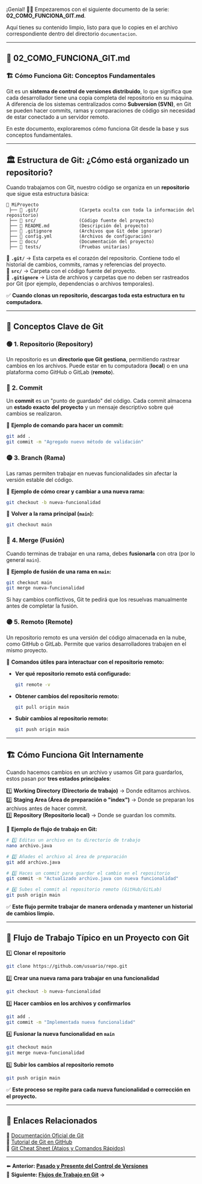 ¡Genial! 🎯🚀 Empezaremos con el siguiente documento de la serie: **02_COMO_FUNCIONA_GIT.md**.

Aquí tienes su contenido limpio, listo para que lo copies en el archivo correspondiente dentro del directorio `documentacion`.

---

## 📄 **02_COMO_FUNCIONA_GIT.md**
### 🏗 **Cómo Funciona Git: Conceptos Fundamentales**

Git es un **sistema de control de versiones distribuido**, lo que significa que cada desarrollador tiene una copia completa del repositorio en su máquina. A diferencia de los sistemas centralizados como **Subversion (SVN)**, en Git se pueden hacer commits, ramas y comparaciones de código sin necesidad de estar conectado a un servidor remoto.

En este documento, exploraremos cómo funciona Git desde la base y sus conceptos fundamentales.

---

## 🏛 **Estructura de Git: ¿Cómo está organizado un repositorio?**

Cuando trabajamos con Git, nuestro código se organiza en un **repositorio** que sigue esta estructura básica:

```
📂 MiProyecto
 ├── 📂 .git/               (Carpeta oculta con toda la información del repositorio)
 ├── 📂 src/                (Código fuente del proyecto)
 ├── 📄 README.md           (Descripción del proyecto)
 ├── 📄 .gitignore          (Archivos que Git debe ignorar)
 ├── 📄 config.yml          (Archivos de configuración)
 ├── 📂 docs/               (Documentación del proyecto)
 ├── 📂 tests/              (Pruebas unitarias)
```

🔹 **`.git/`** → Esta carpeta es el corazón del repositorio. Contiene todo el historial de cambios, commits, ramas y referencias del proyecto.  
🔹 **`src/`** → Carpeta con el código fuente del proyecto.  
🔹 **`.gitignore`** → Lista de archivos y carpetas que no deben ser rastreados por Git (por ejemplo, dependencias o archivos temporales).

✅ **Cuando clonas un repositorio, descargas toda esta estructura en tu computadora.**

---

## 🔗 **Conceptos Clave de Git**

### 🟢 **1. Repositorio (Repository)**
Un repositorio es un **directorio que Git gestiona**, permitiendo rastrear cambios en los archivos. Puede estar en tu computadora (**local**) o en una plataforma como GitHub o GitLab (**remoto**).

### 🔵 **2. Commit**
Un **commit** es un "punto de guardado" del código. Cada commit almacena un **estado exacto del proyecto** y un mensaje descriptivo sobre qué cambios se realizaron.

📌 **Ejemplo de comando para hacer un commit:**
```bash
git add .
git commit -m "Agregado nuevo método de validación"
```

### 🟡 **3. Branch (Rama)**
Las ramas permiten trabajar en nuevas funcionalidades sin afectar la versión estable del código.

📌 **Ejemplo de cómo crear y cambiar a una nueva rama:**
```bash
git checkout -b nueva-funcionalidad
```

📌 **Volver a la rama principal (`main`):**
```bash
git checkout main
```

### 🔴 **4. Merge (Fusión)**
Cuando terminas de trabajar en una rama, debes **fusionarla** con otra (por lo general `main`).

📌 **Ejemplo de fusión de una rama en `main`:**
```bash
git checkout main
git merge nueva-funcionalidad
```

Si hay cambios conflictivos, Git te pedirá que los resuelvas manualmente antes de completar la fusión.

### 🟣 **5. Remoto (Remote)**
Un repositorio remoto es una versión del código almacenada en la nube, como GitHub o GitLab. Permite que varios desarrolladores trabajen en el mismo proyecto.

📌 **Comandos útiles para interactuar con el repositorio remoto:**
- **Ver qué repositorio remoto está configurado:**
  ```bash
  git remote -v
  ```
- **Obtener cambios del repositorio remoto:**
  ```bash
  git pull origin main
  ```
- **Subir cambios al repositorio remoto:**
  ```bash
  git push origin main
  ```

---

## 🏗 **Cómo Funciona Git Internamente**

Cuando hacemos cambios en un archivo y usamos Git para guardarlos, estos pasan por **tres estados principales**:

1️⃣ **Working Directory (Directorio de trabajo)** → Donde editamos archivos.  
2️⃣ **Staging Area (Área de preparación o "index")** → Donde se preparan los archivos antes de hacer commit.  
3️⃣ **Repository (Repositorio local)** → Donde se guardan los commits.

📌 **Ejemplo de flujo de trabajo en Git:**
```bash
# 1️⃣ Editas un archivo en tu directorio de trabajo
nano archivo.java  

# 2️⃣ Añades el archivo al área de preparación
git add archivo.java  

# 3️⃣ Haces un commit para guardar el cambio en el repositorio
git commit -m "Actualizado archivo.java con nueva funcionalidad"

# 4️⃣ Subes el commit al repositorio remoto (GitHub/GitLab)
git push origin main
```

✅ **Este flujo permite trabajar de manera ordenada y mantener un historial de cambios limpio.**

---

## 🔄 **Flujo de Trabajo Típico en un Proyecto con Git**

1️⃣ **Clonar el repositorio**
```bash
git clone https://github.com/usuario/repo.git
```

2️⃣ **Crear una nueva rama para trabajar en una funcionalidad**
```bash
git checkout -b nueva-funcionalidad
```

3️⃣ **Hacer cambios en los archivos y confirmarlos**
```bash
git add .
git commit -m "Implementada nueva funcionalidad"
```

4️⃣ **Fusionar la nueva funcionalidad en `main`**
```bash
git checkout main
git merge nueva-funcionalidad
```

5️⃣ **Subir los cambios al repositorio remoto**
```bash
git push origin main
```

✅ **Este proceso se repite para cada nueva funcionalidad o corrección en el proyecto.**

---

## 🔗 **Enlaces Relacionados**

📖 [Documentación Oficial de Git](https://git-scm.com/doc)  
📖 [Tutorial de Git en GitHub](https://docs.github.com/es/get-started/using-git)  
📖 [Git Cheat Sheet (Atajos y Comandos Rápidos)](https://education.github.com/git-cheat-sheet-education.pdf)

---

⬅️ **Anterior: [Pasado y Presente del Control de Versiones](01_PASADO_Y_PRESENTE.md)**  
📌 **Siguiente: [Flujos de Trabajo en Git](03_FLUJOS_DE_TRABAJO_EN_GIT.md) →**

